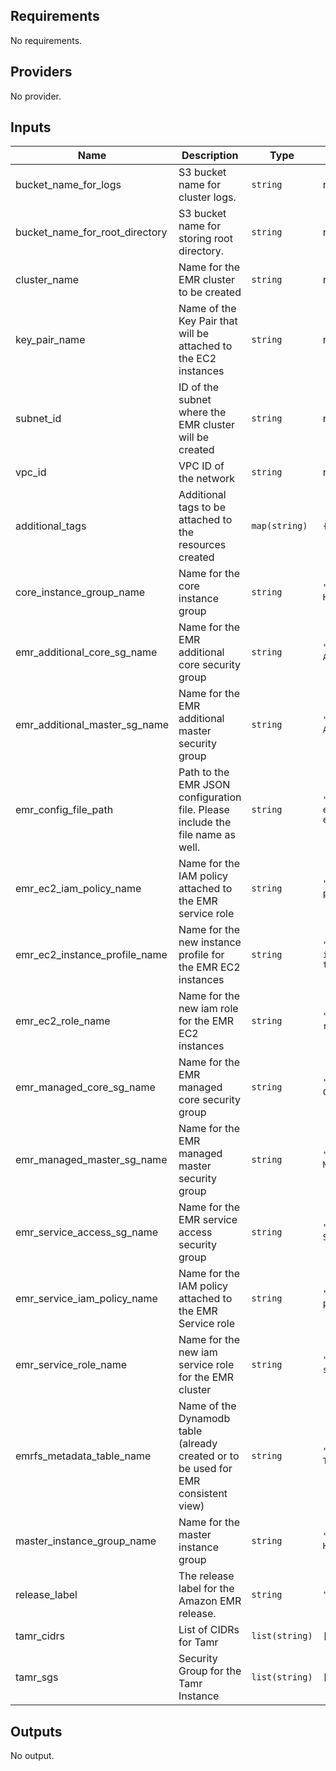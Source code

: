 <!-- BEGINNING OF PRE-COMMIT-TERRAFORM DOCS HOOK -->
## Requirements

No requirements.

## Providers

No provider.

## Inputs

| Name | Description | Type | Default | Required |
|------|-------------|------|---------|:--------:|
| bucket\_name\_for\_logs | S3 bucket name for cluster logs. | `string` | n/a | yes |
| bucket\_name\_for\_root\_directory | S3 bucket name for storing root directory. | `string` | n/a | yes |
| cluster\_name | Name for the EMR cluster to be created | `string` | n/a | yes |
| key\_pair\_name | Name of the Key Pair that will be attached to the EC2 instances | `string` | n/a | yes |
| subnet\_id | ID of the subnet where the EMR cluster will be created | `string` | n/a | yes |
| vpc\_id | VPC ID of the network | `string` | n/a | yes |
| additional\_tags | Additional tags to be attached to the resources created | `map(string)` | `{}` | no |
| core\_instance\_group\_name | Name for the core instance group | `string` | `"CoreInstanceGroup-Hbase-Test"` | no |
| emr\_additional\_core\_sg\_name | Name for the EMR additional core security group | `string` | `"Test-TAMR-EMR-Hbase-Additional-Core"` | no |
| emr\_additional\_master\_sg\_name | Name for the EMR additional master security group | `string` | `"Test-TAMR-EMR-Hbase-Additional-Master"` | no |
| emr\_config\_file\_path | Path to the EMR JSON configuration file. Please include the file name as well. | `string` | `"../../modules/aws-emr-emrfs/config.json"` | no |
| emr\_ec2\_iam\_policy\_name | Name for the IAM policy attached to the EMR service role | `string` | `"test-hbase-ec2-policy"` | no |
| emr\_ec2\_instance\_profile\_name | Name for the new instance profile for the EMR EC2 instances | `string` | `"tamr-emr-hbase-instance-profile-test"` | no |
| emr\_ec2\_role\_name | Name for the new iam role for the EMR EC2 instances | `string` | `"tamr-emr-hbase-ec2-role-test"` | no |
| emr\_managed\_core\_sg\_name | Name for the EMR managed core security group | `string` | `"Test-TAMR-EMR-Hbase-Core"` | no |
| emr\_managed\_master\_sg\_name | Name for the EMR managed master security group | `string` | `"Test-TAMR-EMR-Hbase-Master"` | no |
| emr\_service\_access\_sg\_name | Name for the EMR service access security group | `string` | `"Test-TAMR-EMR-Hbase-Service-Access"` | no |
| emr\_service\_iam\_policy\_name | Name for the IAM policy attached to the EMR Service role | `string` | `"test-hbase-service-policy"` | no |
| emr\_service\_role\_name | Name for the new iam service role for the EMR cluster | `string` | `"tamr-emr-hbase-service-role-test"` | no |
| emrfs\_metadata\_table\_name | Name of the Dynamodb table (already created or to be used for EMR consistent view) | `string` | `"EmrFSMetadata-Hbase-Test"` | no |
| master\_instance\_group\_name | Name for the master instance group | `string` | `"MasterInstanceGroup-Hbase-Test"` | no |
| release\_label | The release label for the Amazon EMR release. | `string` | `"emr-5.29.0"` | no |
| tamr\_cidrs | List of CIDRs for Tamr | `list(string)` | `[]` | no |
| tamr\_sgs | Security Group for the Tamr Instance | `list(string)` | `[]` | no |

## Outputs

No output.

<!-- END OF PRE-COMMIT-TERRAFORM DOCS HOOK -->
